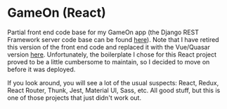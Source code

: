 # GameOn (React)

Partial front end code base for my GameOn app (the Django REST Framework server code base can be found [here](https://github.com/gargrave/gameon-server)). Note that I have retired this version of the front end code and replaced it with the Vue/Quasar version [here](https://github.com/gargrave/gameon-client-quasar). Unfortunately, the boilerplate I chose for this React project proved to be a little cumbersome to maintain, so I decided to move on before it was deployed.

If you look around, you will see a lot of the usual suspects: React, Redux, React Router, Thunk, Jest, Material UI, Sass, etc. All good stuff, but this is one of those projects that just didn't work out.
